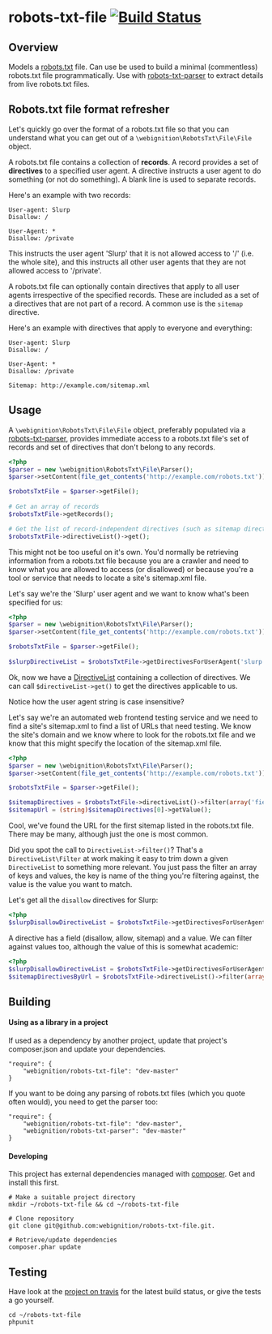 robots-txt-file [![Build Status](https://secure.travis-ci.org/webignition/robots-txt-file.png?branch=master)](http://travis-ci.org/webignition/robots-txt-file)
===============

Overview
---------
Models a [robots.txt][1] file. Can use be used to build a minimal (commentless)
robots.txt file programmatically. Use with [robots-txt-parser][2] to extract
details from live robots.txt files.

Robots.txt file format refresher
--------------------------------

Let's quickly go over the format of a robots.txt file so that you can understand what you can get out of a `\webignition\RobotsTxt\File\File` object.

A robots.txt file contains a collection of **records**. A record provides a set of **directives** to a specified user agent. A directive instructs a user agent to do something (or not do something). A blank line is used to separate records.

Here's an example with two records:

    User-agent: Slurp
    Disallow: /

    User-Agent: *
    Disallow: /private

This instructs the user agent 'Slurp' that it is not allowed access to '/' (i.e. the whole site), and this instructs all other user agents that they are not allowed access to '/private'.

A robots.txt file can optionally contain directives that apply to all user agents irrespective of the specified records. These are included as a set of a directives that are not part of a record. A common use is the `sitemap` directive.

Here's an example with directives that apply to everyone and everything:

    User-agent: Slurp
    Disallow: /

    User-Agent: *
    Disallow: /private

    Sitemap: http://example.com/sitemap.xml

Usage
-----

A `\webignition\RobotsTxt\File\File` object, preferably populated via a [robots-txt-parser][2], provides immediate access to a robots.txt file's set of records and set of directives that don't belong to any records.

```php
<?php
$parser = new \webignition\RobotsTxt\File\Parser();
$parser->setContent(file_get_contents('http://example.com/robots.txt'));

$robotsTxtFile = $parser->getFile();
 
# Get an array of records
$robotsTxtFile->getRecords();

# Get the list of record-independent directives (such as sitemap directives):
$robotsTxtFile->directiveList()->get();
```

This might not be too useful on it's own. You'd normally be retrieving information from a robots.txt file because
you are a crawler and need to know what you are allowed to access (or disallowed) or because you're a tool or
service that needs to locate a site's sitemap.xml file.

Let's say we're the 'Slurp' user agent and we want to know what's been specified for us:

```php
<?php
$parser = new \webignition\RobotsTxt\File\Parser();
$parser->setContent(file_get_contents('http://example.com/robots.txt'));

$robotsTxtFile = $parser->getFile();
 
$slurpDirectiveList = $robotsTxtFile->getDirectivesForUserAgent('slurp');
```

Ok, now we have a [DirectiveList](https://github.com/webignition/robots-txt-file/blob/master/src/webignition/RobotsTxt/DirectiveList/DirectiveList.php)
containing a collection of directives. We can call `$directiveList->get()` to get the directives applicable to us.

Notice how the user agent string is case insensitive?

Let's say we're an automated web frontend testing service and we need to find a site's sitemap.xml to find a list
of URLs that need testing. We know the site's domain and we know where to look for the robots.txt file and we know
that this might specify the location of the sitemap.xml file.

```php
<?php
$parser = new \webignition\RobotsTxt\File\Parser();
$parser->setContent(file_get_contents('http://example.com/robots.txt'));

$robotsTxtFile = $parser->getFile();

$sitemapDirectives = $robotsTxtFile->directiveList()->filter(array('field' => 'sitemap'))->get();
$sitemapUrl = (string)$sitemapDirectives[0]->getValue();
```

Cool, we've found the URL for the first sitemap listed in the robots.txt file. There may be many, although just the one
is most common.

Did you spot the call to `DirectiveList->filter()`? That's a `DirectiveList\Filter` at work making it easy to trim down
a given `DirectiveList` to something more relevant.  You just pass the filter an array of keys and values, the key is
name of the thing you're filtering against, the value is the value you want to match.

Let's get all the `disallow` directives for Slurp:

```php
<?php
$slurpDisallowDirectiveList = $robotsTxtFile->getDirectivesForUserAgent('slurp')->filter(array('field' => 'disallow'))->get();
```

A directive has a field (disallow, allow, sitemap) and a value. We can filter against values too, although the value of
this is somewhat academic:

```php
<?php
$slurpDisallowDirectiveList = $robotsTxtFile->getDirectivesForUserAgent('slurp')->filter(array('value' => '/'))->get();
$sitemapDirectivesByUrl = $robotsTxtFile->directiveList()->filter(array('value' => 'http://example.com/sitemap.xml'))->get();
```

Building
--------

#### Using as a library in a project

If used as a dependency by another project, update that project's composer.json
and update your dependencies.

    "require": {
        "webignition/robots-txt-file": "dev-master"      
    }
    
If you want to be doing any parsing of robots.txt files (which you quote often would),
you need to get the parser too:

    "require": {
        "webignition/robots-txt-file": "dev-master",
        "webignition/robots-txt-parser": "dev-master" 
    }

#### Developing

This project has external dependencies managed with [composer][3]. Get and install this first.

    # Make a suitable project directory
    mkdir ~/robots-txt-file && cd ~/robots-txt-file

    # Clone repository
    git clone git@github.com:webignition/robots-txt-file.git.

    # Retrieve/update dependencies
    composer.phar update

Testing
-------

Have look at the [project on travis][4] for the latest build status, or give the tests
a go yourself.

    cd ~/robots-txt-file
    phpunit


[1]: http://www.robotstxt.org/
[2]: https://github.com/webignition/robots-txt-parser
[3]: http://getcomposer.org
[4]: http://travis-ci.org/webignition/robots-txt-file/builds
